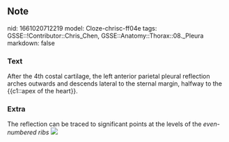 ## Note
nid: 1661020712219
model: Cloze-chrisc-ff04e
tags: GSSE::!Contributor::Chris_Chen, GSSE::Anatomy::Thorax::08._Pleura
markdown: false

### Text
After the 4th costal cartilage, the left anterior parietal pleural reflection arches outwards and descends lateral to the sternal margin, halfway to the {{c1::apex of the heart}}.

### Extra
The reflection can be traced to significant points at the levels of
the <i>even-numbered ribs</i> <img src= 
"paste-bf4c83fd15d085f0b8c4bac74e637b903cbed379.jpg">

